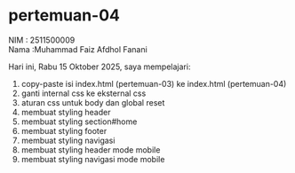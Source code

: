 # pertemuan-04

NIM : 2511500009<br>
Nama :Muhammad Faiz Afdhol Fanani<br>

Hari ini, Rabu 15 Oktober 2025, saya mempelajari:
<ol>
    <li>copy-paste isi index.html (pertemuan-03) ke index.html (pertemuan-04)</li>
    <li>ganti internal css ke eksternal css</li>
    <li>aturan css untuk body dan global reset</li>
    <li>membuat styling header</li>
    <li>membuat styling section#home</li>
    <li>membuat styling footer</li>
    <li>membuat styling navigasi</li>
    <li>membuat styling header mode mobile</li>
    <li>membuat styling navigasi mode mobile</li>
</ol>
